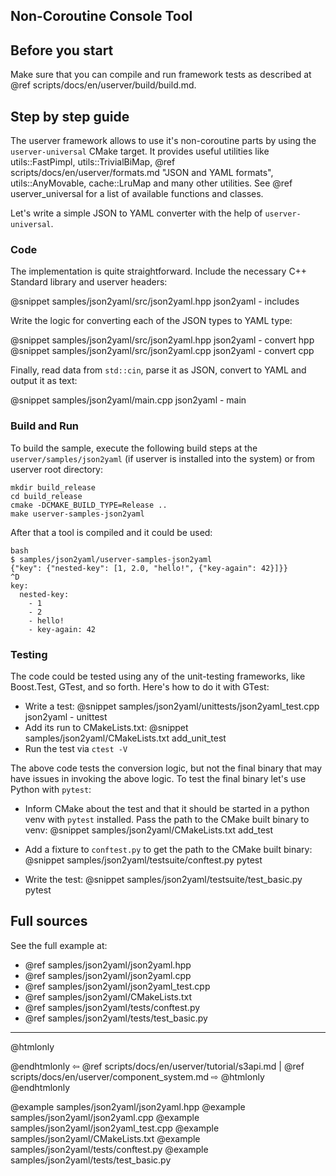 ## Non-Coroutine Console Tool

## Before you start

Make sure that you can compile and run framework tests as described at
@ref scripts/docs/en/userver/build/build.md.


## Step by step guide

The userver framework allows to use it's non-coroutine parts by using the
`userver-universal` CMake target. It provides useful utilities like
utils::FastPimpl, utils::TrivialBiMap,
@ref scripts/docs/en/userver/formats.md "JSON and YAML formats", utils::AnyMovable,
cache::LruMap and many other utilities. See  @ref userver_universal for a list
of available functions and classes.


Let's write a simple JSON to YAML converter with the help of `userver-universal`.

### Code

The implementation is quite straightforward. Include the necessary C++ Standard
library and userver headers:

@snippet samples/json2yaml/src/json2yaml.hpp  json2yaml - includes

Write the logic for converting each of the JSON types to YAML type:

@snippet samples/json2yaml/src/json2yaml.hpp  json2yaml - convert hpp
@snippet samples/json2yaml/src/json2yaml.cpp  json2yaml - convert cpp

Finally, read data from `std::cin`, parse it as JSON, convert to YAML and
output it as text:

@snippet samples/json2yaml/main.cpp  json2yaml - main


### Build and Run

To build the sample, execute the following build steps at the
`userver/samples/json2yaml` (if userver is installed into the system) or from
userver root directory:

```
mkdir build_release
cd build_release
cmake -DCMAKE_BUILD_TYPE=Release ..
make userver-samples-json2yaml
```

After that a tool is compiled and it could be used:
```
bash
$ samples/json2yaml/userver-samples-json2yaml
{"key": {"nested-key": [1, 2.0, "hello!", {"key-again": 42}]}}
^D
key:
  nested-key:
    - 1
    - 2
    - hello!
    - key-again: 42

```


### Testing

The code could be tested using any of the unit-testing frameworks, like
Boost.Test, GTest, and so forth. Here's how to do it with GTest:

* Write a test:
  @snippet samples/json2yaml/unittests/json2yaml_test.cpp  json2yaml - unittest
* Add its run to CMakeLists.txt:
  @snippet samples/json2yaml/CMakeLists.txt  add_unit_test
* Run the test via `ctest -V`

The above code tests the conversion logic, but not the final binary that may
have issues in invoking the above logic. To test the final binary let's use
Python with `pytest`:

* Inform CMake about the test and that it should be started in a python venv
  with `pytest` installed. Pass the path to the CMake built binary to venv:
  @snippet samples/json2yaml/CMakeLists.txt  add_test

* Add a fixture to `conftest.py` to get the path to the CMake built binary:
  @snippet samples/json2yaml/testsuite/conftest.py  pytest

* Write the test:
  @snippet samples/json2yaml/testsuite/test_basic.py  pytest


## Full sources

See the full example at:
* @ref samples/json2yaml/json2yaml.hpp
* @ref samples/json2yaml/json2yaml.cpp
* @ref samples/json2yaml/json2yaml_test.cpp
* @ref samples/json2yaml/CMakeLists.txt
* @ref samples/json2yaml/tests/conftest.py
* @ref samples/json2yaml/tests/test_basic.py

----------

@htmlonly <div class="bottom-nav"> @endhtmlonly
⇦ @ref scripts/docs/en/userver/tutorial/s3api.md | @ref scripts/docs/en/userver/component_system.md ⇨
@htmlonly </div> @endhtmlonly


@example samples/json2yaml/json2yaml.hpp
@example samples/json2yaml/json2yaml.cpp
@example samples/json2yaml/json2yaml_test.cpp
@example samples/json2yaml/CMakeLists.txt
@example samples/json2yaml/tests/conftest.py
@example samples/json2yaml/tests/test_basic.py
